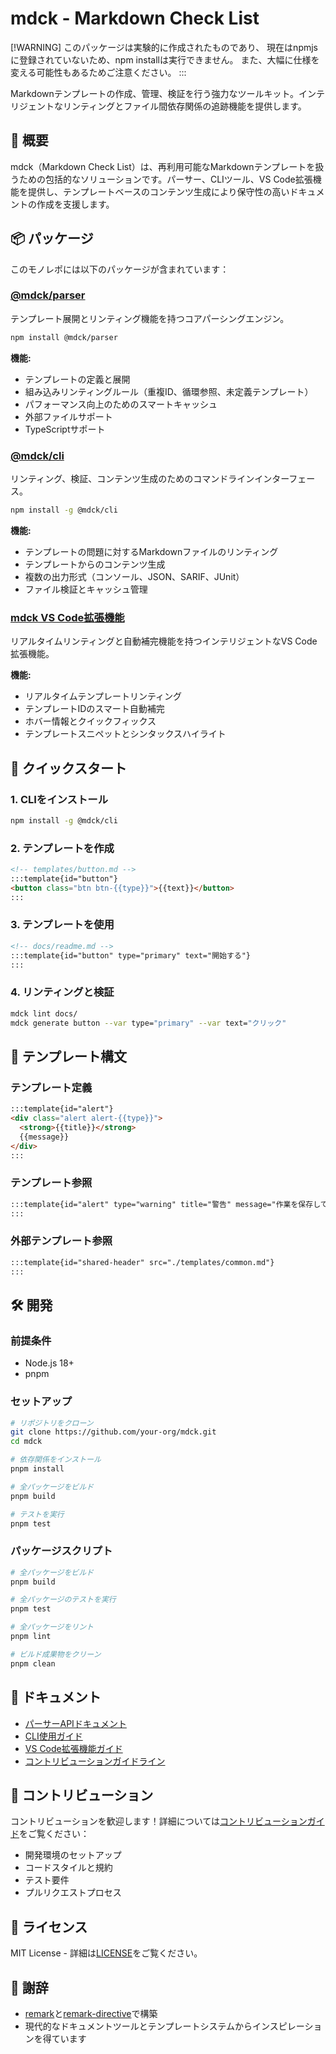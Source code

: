 # mdck - Markdown Check List

[!WARNING]
このパッケージは実験的に作成されたものであり、
現在はnpmjsに登録されていないため、npm installは実行できません。
また、大幅に仕様を変える可能性もあるためご注意ください。
:::

Markdownテンプレートの作成、管理、検証を行う強力なツールキット。インテリジェントなリンティングとファイル間依存関係の追跡機能を提供します。

## 🚀 概要

mdck（Markdown Check List）は、再利用可能なMarkdownテンプレートを扱うための包括的なソリューションです。パーサー、CLIツール、VS Code拡張機能を提供し、テンプレートベースのコンテンツ生成により保守性の高いドキュメントの作成を支援します。

## 📦 パッケージ

このモノレポには以下のパッケージが含まれています：

### [@mdck/parser](./packages/parser)
テンプレート展開とリンティング機能を持つコアパーシングエンジン。

```bash
npm install @mdck/parser
```

**機能:**
- テンプレートの定義と展開
- 組み込みリンティングルール（重複ID、循環参照、未定義テンプレート）
- パフォーマンス向上のためのスマートキャッシュ
- 外部ファイルサポート
- TypeScriptサポート

### [@mdck/cli](./packages/cli)
リンティング、検証、コンテンツ生成のためのコマンドラインインターフェース。

```bash
npm install -g @mdck/cli
```

**機能:**
- テンプレートの問題に対するMarkdownファイルのリンティング
- テンプレートからのコンテンツ生成
- 複数の出力形式（コンソール、JSON、SARIF、JUnit）
- ファイル検証とキャッシュ管理

### [mdck VS Code拡張機能](./packages/vscode-ext)
リアルタイムリンティングと自動補完機能を持つインテリジェントなVS Code拡張機能。

**機能:**
- リアルタイムテンプレートリンティング
- テンプレートIDのスマート自動補完
- ホバー情報とクイックフィックス
- テンプレートスニペットとシンタックスハイライト

## 🎯 クイックスタート

### 1. CLIをインストール

```bash
npm install -g @mdck/cli
```

### 2. テンプレートを作成

```markdown
<!-- templates/button.md -->
:::template{id="button"}
<button class="btn btn-{{type}}">{{text}}</button>
:::
```

### 3. テンプレートを使用

```markdown
<!-- docs/readme.md -->
:::template{id="button" type="primary" text="開始する"}
:::
```

### 4. リンティングと検証

```bash
mdck lint docs/
mdck generate button --var type="primary" --var text="クリック"
```

## 🔧 テンプレート構文

### テンプレート定義

```markdown
:::template{id="alert"}
<div class="alert alert-{{type}}">
  <strong>{{title}}</strong>
  {{message}}
</div>
:::
```

### テンプレート参照

```markdown
:::template{id="alert" type="warning" title="警告" message="作業を保存してください！"}
:::
```

### 外部テンプレート参照

```markdown
:::template{id="shared-header" src="./templates/common.md"}
:::
```

## 🛠️ 開発

### 前提条件

- Node.js 18+
- pnpm

### セットアップ

```bash
# リポジトリをクローン
git clone https://github.com/your-org/mdck.git
cd mdck

# 依存関係をインストール
pnpm install

# 全パッケージをビルド
pnpm build

# テストを実行
pnpm test
```

### パッケージスクリプト

```bash
# 全パッケージをビルド
pnpm build

# 全パッケージのテストを実行
pnpm test

# 全パッケージをリント
pnpm lint

# ビルド成果物をクリーン
pnpm clean
```

## 📖 ドキュメント

- [パーサーAPIドキュメント](./packages/parser/README.ja.md)
- [CLI使用ガイド](./packages/cli/README.ja.md)
- [VS Code拡張機能ガイド](./packages/vscode-ext/README.ja.md)
- [コントリビューションガイドライン](./CONTRIBUTING.md)

## 🤝 コントリビューション

コントリビューションを歓迎します！詳細については[コントリビューションガイド](./CONTRIBUTING.md)をご覧ください：

- 開発環境のセットアップ
- コードスタイルと規約
- テスト要件
- プルリクエストプロセス

## 📄 ライセンス

MIT License - 詳細は[LICENSE](./LICENSE)をご覧ください。

## 🙏 謝辞

- [remark](https://github.com/remarkjs/remark)と[remark-directive](https://github.com/remarkjs/remark-directive)で構築
- 現代的なドキュメントツールとテンプレートシステムからインスピレーションを得ています
